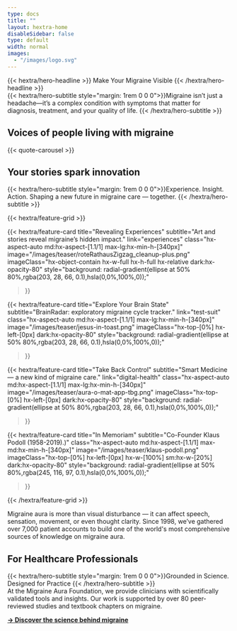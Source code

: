 ```yaml
---
type: docs
title: ""
layout: hextra-home
disableSidebar: false
type: default
width: normal
images:
  - "/images/logo.svg"
---
```



<!-- markdownlint-disable MD033 MD034-->

<div class="hx-mt-6 hx-mb-6">
{{< hextra/hero-headline >}}
    Make Your Migraine Visible
{{< /hextra/hero-headline >}}
</div>

<div class="hx-mb-12">
{{< hextra/hero-subtitle style="margin: 1rem 0 0 0">}}Migraine isn’t just a headache—it’s a complex condition with symptoms that matter for diagnosis, treatment, and your quality of life.
    {{< /hextra/hero-subtitle >}}
</div>




<h2 class="hx-text-4xl hx-font-bold hx-mt-12 hx-mb-6">
    Voices of people living with migraine
</h2>

{{< quote-carousel >}}




<h2 class="hx-text-4xl hx-font-bold hx-mt-12">
    Your stories spark innovation
</h2>

<div >
{{< hextra/hero-subtitle style="margin: 1rem 0 0 0">}}Experience. Insight. Action. Shaping a new future in migraine care — together.
    {{< /hextra/hero-subtitle >}}
</div>


<!--
# More Tests

{{< hextra/hero-badge link="aura-o-mat">}}
  <div class="hx-w-2 hx-h-2 hx-rounded-full hx-bg-primary-400"></div>
  <span class="hx-text-lg">Try the Aura-o-mat</span>
  {{< icon name="arrow-circle-right" attributes="height=32" >}}
{{< /hextra/hero-badge >}}


<div class="hx-mb-12">
{{< hextra/hero-subtitle style="margin: 1rem 0 0 0">}}Some migraines involve visual distortions before the headache. The Aura-o-mat helps you reflect on what you saw — or didn’t.
    {{< /hextra/hero-subtitle >}}
</div>

-->

<div class="hx-mt-6"></div>

{{< hextra/feature-grid >}}


  {{< hextra/feature-card
    title="Revealing Experiences"
    subtitle="Art and stories reveal migraine’s hidden impact."
    link="experiences"
    class="hx-aspect-auto md:hx-aspect-[1.1/1] max-lg:hx-min-h-[340px]"
    image="/images/teaser/roteRathausZigzag_cleanup-plus.png"
    imageClass="hx-object-contain hx-w-full hx-h-full hx-relative dark:hx-opacity-80"
    style="background: radial-gradient(ellipse at 50% 80%,rgba(203, 28, 66, 0.1),hsla(0,0%,100%,0));"
  >}}




  {{< hextra/feature-card
    title="Explore Your Brain State"
    subtitle="BrainRadar: exploratory migraine cycle tracker."
    link="test-suit"
    class="hx-aspect-auto md:hx-aspect-[1.1/1] max-lg:hx-min-h-[340px]"
    image="/images/teaser/jesus-in-toast.png"
    imageClass="hx-top-[0%] hx-left-[0px]  dark:hx-opacity-80"
    style="background: radial-gradient(ellipse at 50% 80%,rgba(203, 28, 66, 0.1),hsla(0,0%,100%,0));"
  >}}


  {{< hextra/feature-card
    title="Take Back Control"
    subtitle="Smart Medicine — a new kind of migraine care."
    link="digital-health"
    class="hx-aspect-auto md:hx-aspect-[1.1/1] max-lg:hx-min-h-[340px]"
    image="/images/teaser/aura-o-mat-app-tbg.png"
    imageClass="hx-top-[0%] hx-left-[0px]  dark:hx-opacity-80"
    style="background: radial-gradient(ellipse at 50% 80%,rgba(203, 28, 66, 0.1),hsla(0,0%,100%,0));"
  >}}



<!--

  {{< hextra/feature-card
    title="Quantified Self"
    subtitle="Simple ways to measure you migraine aura and learn about your brain."
    link="doc/reference/reference-environment-variables"
    class="hx-aspect-auto md:hx-aspect-[1.1/1] max-md:hx-min-h-[340px]"
    image="/images/teaser/hassenstein-measurements.jpg"
    imageClass="hx-top-[0%] hx-left-[0px] dark:hx-opacity-80"
    style="background: radial-gradient(ellipse at 50% 80%,rgba(58, 56, 113, 0.1),hsla(0,0%,100%,0));"
  >}}




  {{< hextra/feature-card
    title="Treatment"
    subtitle="Drugs, neuromodulation, and digital therapeutics, many options are available."
    link="tx"
    class="hx-aspect-auto md:hx-aspect-[1.1/1] max-lg:hx-min-h-[340px]"
    image="/images/teaser/elektrisches-kopfbad.png"
    imageClass="hx-top-[0%] hx-left-[0px]  dark:hx-opacity-80"
    style="background: radial-gradient(ellipse at 50% 80%,rgba(203, 28, 66, 0.1),hsla(0,0%,100%,0));"
  >}}

-->

<!--
  {{< hextra/feature-card
    title="Science"
    subtitle="Migraine aura is more than a symptom — it's a window into how the brain normally works."
    link="science"
    class="hx-aspect-auto md:hx-aspect-[1.1/1] max-md:hx-min-h-[340px]"
    image="/images/teaser/aura-science.png"
    imageClass="hx-top-[0%] hx-left-[0px]  hx-w-[100%] sm:hx-w-[20%] dark:hx-opacity-80"
    style="background: radial-gradient(ellipse at 50% 80%,rgba(245, 116, 97, 0.1),hsla(0,0%,100%,0));"
  >}}








-->

  {{< hextra/feature-card
    title="In Memoriam"
    subtitle="Co-Founder Klaus Podoll (1958-2019).)"
    class="hx-aspect-auto md:hx-aspect-[1.1/1] max-md:hx-min-h-[340px]"
    image="/images/teaser/klaus-podoll.png"
    imageClass="hx-top-[0%] hx-left-[0px]  hx-w-[100%] sm:hx-w-[20%] dark:hx-opacity-80"
    style="background: radial-gradient(ellipse at 50% 80%,rgba(245, 116, 97, 0.1),hsla(0,0%,100%,0));"
  >}}


{{< /hextra/feature-grid >}}


<div class="hx-mt-8"></div>

Migraine aura is more than visual disturbance — it can affect speech, sensation, movement, or even thought clarity. Since 1998, we’ve gathered over 7,000 patient accounts to build one of the world's most comprehensive sources of knowledge on migraine aura.


<h2 class="hx-text-4xl hx-font-bold hx-mt-12">
    For Healthcare Professionals
</h2>


<div class="hx-mb-6">
{{< hextra/hero-subtitle style="margin: 1rem 0 0 0">}}Grounded in Science. Designed for Practice
    {{< /hextra/hero-subtitle >}}
</div>
At the Migraine Aura Foundation, we provide clinicians with scientifically validated tools and insights. Our work is supported by over 80 peer-reviewed studies and textbook chapters on migraine.


[**→ Discover the science behind migraine**](science-overview)
